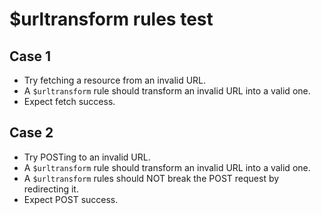 # $urltransform rules test

## Case 1
* Try fetching a resource from an invalid URL.
* A `$urltransform` rule should transform an invalid URL into a valid one.
* Expect fetch success.

## Case 2
* Try POSTing to an invalid URL.
* A `$urltransform` rule should transform an invalid URL into a valid one.
* A `$urltransform` rules should NOT break the POST request by redirecting it.
* Expect POST success.

